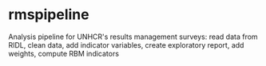 # rmspipeline
Analysis pipeline for UNHCR's results management surveys: read data from RIDL, clean data, add indicator variables, create exploratory report, add weights, compute RBM indicators

